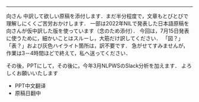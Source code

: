 

---
向さん
中訳して欲しい原稿を添付します．まだ半分程度で，文章もとびとびで理解しにくくご苦労おかけします．
一部は2022年NILで発表した日本語原稿を向さんが仮中訳した版を使っています（念のため添付）．
今回は，7月15日発表に使うために，細かいことはスルーし，大筋だけ訳してください．
「図？」「表？」および灰色ハイライト箇所は，訳不要です．
急がせてすみませんが，作業は3－4時間ほどで終えて，私へ送ってください．

その後，PPTにして，その後に，今年3月NLPWSのSlack分析を加えます．
よろしくお願いいたします


- PPT中文翻译
- 原稿日翻中

